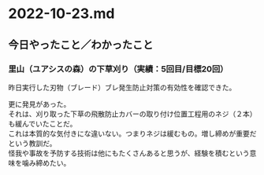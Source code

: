 # 2022-10-23.md

## 今日やったこと／わかったこと

### 里山（ユアシスの森）の下草刈り（実績：5回目/目標20回）

昨日実行した刃物（ブレード）ブレ発生防止対策の有効性を確認できた。  
 
更に発見があった。  
それは、刈り取った下草の飛散防止カバーの取り付け位置工程用のネジ（２本）も緩んでいたことだ。  
これは本質的な気付きにな違いない。つまりネジは緩むもの。増し締めが重要だという教訓だ。  
怪我や事故を予防する技術は他にもたくさんあると思うが、経験を積むという意味を噛み締めたい。  
